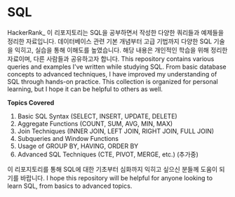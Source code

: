 # SQL
HackerRank_
이 리포지토리는 SQL을 공부하면서 작성한 다양한 쿼리들과 예제들을 정리한 자료입니다. 데이터베이스 관련 기본 개념부터 고급 기법까지 다양한 SQL 기술을 익히고, 실습을 통해 이해도를 높였습니다. 해당 내용은 개인적인 학습을 위해 정리한 자료이며, 다른 사람들과 공유하고자 합니다.
This repository contains various queries and examples I've written while studying SQL. From basic database concepts to advanced techniques, I have improved my understanding of SQL through hands-on practice. This collection is organized for personal learning, but I hope it can be helpful to others as well.


**Topics Covered**
1. Basic SQL Syntax (SELECT, INSERT, UPDATE, DELETE)
2. Aggregate Functions (COUNT, SUM, AVG, MIN, MAX)
3. Join Techniques (INNER JOIN, LEFT JOIN, RIGHT JOIN, FULL JOIN)
4. Subqueries and Window Functions
5. Usage of GROUP BY, HAVING, ORDER BY
6. Advanced SQL Techniques (CTE, PIVOT, MERGE, etc.)
(추가중)

이 리포지토리를 통해 SQL에 대한 기초부터 심화까지 익히고 싶으신 분들께 도움이 되기를 바랍니다.
I hope this repository will be helpful for anyone looking to learn SQL, from basics to advanced topics.
